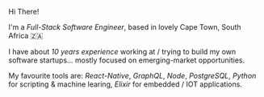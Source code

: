 Hi There! 

I'm a *_Full-Stack Software Engineer_*, based in lovely Cape Town, South Africa 🇿🇦

I have about *_10 years experience_* working at / trying to build my own software startups... mostly focused on emerging-market opportunities.

My favourite tools are: *_React-Native_*, *_GraphQL_*, *_Node_*, *_PostgreSQL_*, *_Python_* for scripting & machine learing, *_Elixir_* for embedded / IOT applications.

